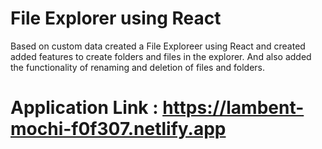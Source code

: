 # File Explorer using React

Based on custom data created a File Exploreer using React and created added features to create folders and files in the explorer. And also added the functionality of renaming and deletion of files and folders.

# Application Link : https://lambent-mochi-f0f307.netlify.app
